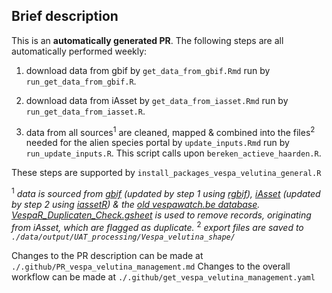 ## Brief description

This is an **automatically generated PR**. The following steps are all automatically performed weekly:

1. download data from gbif by `get_data_from_gbif.Rmd` run by `run_get_data_from_gbif.R`. 

2. download data from iAsset by `get_data_from_iasset.Rmd` run by `run_get_data_from_iasset.R`. 

3.  data from all sources<sup>1</sup> are cleaned, mapped & combined into the files<sup>2</sup> needed for the alien species portal by `update_inputs.Rmd` run by `run_update_inputs.R`. This script calls upon `bereken_actieve_haarden.R`.

These steps are supported by `install_packages_vespa_velutina_general.R`

<sup>1</sup> *data is sourced from [gbif](https://www.gbif.org/occurrence/search?country=BE&taxon_key=1311477) (updated by step 1 using [rgbif](https://github.com/ropensci/rgbif)), [iAsset](https://iasset.nl/en/) (updated by step 2 using [iassetR](https://github.com/inbo/iassetR)) & the [old vespawatch.be database](https://docs.google.com/spreadsheets/d/1AGgMQvJUfQGaKP02jFo-MRP4SKWhq3Cbc2_nmZUcgnw). [VespaR_Duplicaten_Check.gsheet](https://docs.google.com/spreadsheets/d/1dswABoQnpQhle5UO2xHts_ikzkd562sGugQxlyGpJWs) is used to remove records, originating from iAsset, which are flagged as duplicate.*
<sup>2</sup> *export files are saved to `./data/output/UAT_processing/Vespa_velutina_shape/`*

Changes to the PR description can be made at `./.github/PR_vespa_velutina_management.md`
Changes to the overall workflow can be made at `./.github/get_vespa_velutina_management.yaml`
